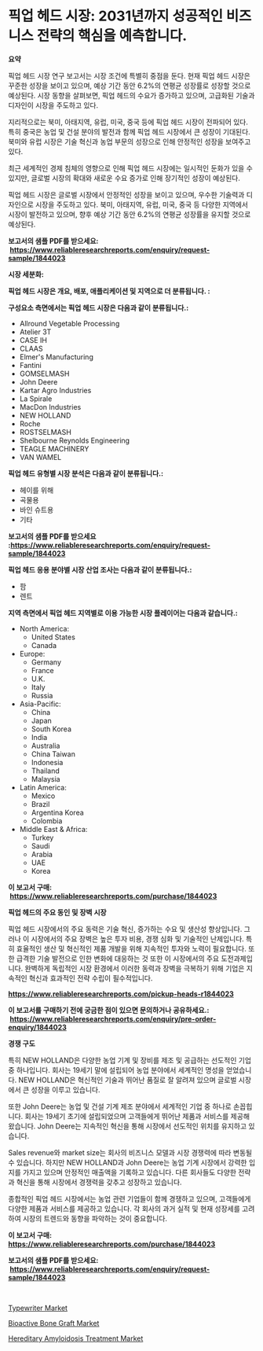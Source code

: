 <p><h1>픽업 헤드 시장: 2031년까지 성공적인 비즈니스 전략의 핵심을 예측합니다.</h1></p><p><strong>요약</strong></p>
<p><p>픽업 헤드 시장 연구 보고서는 시장 조건에 특별히 중점을 둔다. 현재 픽업 헤드 시장은 꾸준한 성장을 보이고 있으며, 예상 기간 동안 6.2%의 연평균 성장률로 성장할 것으로 예상된다. 시장 동향을 살펴보면, 픽업 헤드의 수요가 증가하고 있으며, 고급화된 기술과 디자인이 시장을 주도하고 있다.</p><p>지리적으로는 북미, 아태지역, 유럽, 미국, 중국 등에 픽업 헤드 시장이 전파되어 있다. 특히 중국은 농업 및 건설 분야의 발전과 함께 픽업 헤드 시장에서 큰 성장이 기대된다. 북미와 유럽 시장은 기술 혁신과 농업 부문의 성장으로 인해 안정적인 성장을 보여주고 있다.</p><p>최근 세계적인 경제 침체의 영향으로 인해 픽업 헤드 시장에는 일시적인 둔화가 있을 수 있지만, 글로벌 시장의 확대와 새로운 수요 증가로 인해 장기적인 성장이 예상된다.</p><p>픽업 헤드 시장은 글로벌 시장에서 안정적인 성장을 보이고 있으며, 우수한 기술력과 디자인으로 시장을 주도하고 있다. 북미, 아태지역, 유럽, 미국, 중국 등 다양한 지역에서 시장이 발전하고 있으며, 향후 예상 기간 동안 6.2%의 연평균 성장률을 유지할 것으로 예상된다.</p></p>
<p><strong>보고서의 샘플 PDF를 받으세요: &nbsp;<a href="https://www.reliableresearchreports.com/enquiry/request-sample/1844023">https://www.reliableresearchreports.com/enquiry/request-sample/1844023</a></strong></p>
<p><strong>시장 세분화:</strong></p>
<p><strong> 픽업 헤드 시장은 개요, 배포, 애플리케이션 및 지역으로 더 분류됩니다. :</strong></p>
<p><strong>구성요소 측면에서는 픽업 헤드 시장은 다음과 같이 분류됩니다.:</strong></p>
<p><ul><li>Allround Vegetable Processing</li><li>Atelier 3T</li><li>CASE IH</li><li>CLAAS</li><li>Elmer's Manufacturing</li><li>Fantini</li><li>GOMSELMASH</li><li>John Deere</li><li>Kartar Agro Industries</li><li>La Spirale</li><li>MacDon Industries</li><li>NEW HOLLAND</li><li>Roche</li><li>ROSTSELMASH</li><li>Shelbourne Reynolds Engineering</li><li>TEAGLE MACHINERY</li><li>VAN WAMEL</li></ul></p>
<p><strong> 픽업 헤드 유형별 시장 분석은 다음과 같이 분류됩니다.:</strong></p>
<p><ul><li>헤이를 위해</li><li>곡물용</li><li>바인 슈트용</li><li>기타</li></ul></p>
<p><strong>보고서의 샘플 PDF를 받으세요 :<a href="https://www.reliableresearchreports.com/enquiry/request-sample/1844023">https://www.reliableresearchreports.com/enquiry/request-sample/1844023</a></strong></p>
<p><strong> 픽업 헤드 응용 분야별 시장 산업 조사는 다음과 같이 분류됩니다.:</strong></p>
<p><ul><li>팜</li><li>렌트</li></ul></p>
<p><strong>지역 측면에서 픽업 헤드 지역별로 이용 가능한 시장 플레이어는 다음과 같습니다.:</strong></p>
<p><ul>
    <li>
        North America:
        <ul>
            <li>United States</li>
            <li>Canada</li>
        </ul>
    </li>
    <li>
        Europe:
        <ul>
            <li>Germany</li>
            <li>France</li>
            <li>U.K.</li>
            <li>Italy</li>
            <li>Russia</li>
        </ul>
    </li>
    <li>
        Asia-Pacific:
        <ul>
            <li>China</li>
            <li>Japan</li>
            <li>South Korea</li>
            <li>India</li>
            <li>Australia</li>
            <li>China Taiwan</li>
            <li>Indonesia</li>
            <li>Thailand</li>
            <li>Malaysia</li>
        </ul>
    </li>
    <li>
        Latin America:
        <ul>
            <li>Mexico</li>
            <li>Brazil</li>
            <li>Argentina Korea</li>
            <li>Colombia</li>
        </ul>
    </li>
    <li>
        Middle East & Africa:
        <ul>
            <li>Turkey</li>
            <li>Saudi</li>
            <li>Arabia</li>
            <li>UAE</li>
            <li>Korea</li>
        </ul>
    </li>
    </ul></p>
<p><strong>이 보고서 구매: &nbsp;<a href="https://www.reliableresearchreports.com/purchase/1844023">https://www.reliableresearchreports.com/purchase/1844023</a></strong></p>
<p><strong>픽업 헤드의 주요 동인 및 장벽 시장</strong></p>
<p><p>픽업 헤드 시장에서의 주요 동력은 기술 혁신, 증가하는 수요 및 생산성 향상입니다. 그러나 이 시장에서의 주요 장벽은 높은 투자 비용, 경쟁 심화 및 기술적인 난제입니다. 특히 효율적인 생산 및 혁신적인 제품 개발을 위해 지속적인 투자와 노력이 필요합니다. 또한 급격한 기술 발전으로 인한 변화에 대응하는 것 또한 이 시장에서의 주요 도전과제입니다. 완벽하게 독립적인 시장 환경에서 이러한 동력과 장벽을 극복하기 위해 기업은 지속적인 혁신과 효과적인 전략 수립이 필수적입니다.</p></p>
<p><strong><a href="https://www.reliableresearchreports.com/pickup-heads-r1844023">https://www.reliableresearchreports.com/pickup-heads-r1844023</a></strong></p>
<p><strong>이 보고서를 구매하기 전에 궁금한 점이 있으면 문의하거나 공유하세요.: &nbsp;<a href="https://www.reliableresearchreports.com/enquiry/pre-order-enquiry/1844023">https://www.reliableresearchreports.com/enquiry/pre-order-enquiry/1844023</a></strong></p>
<p><strong>경쟁 구도</strong></p>
<p><p>특히 NEW HOLLAND은 다양한 농업 기계 및 장비를 제조 및 공급하는 선도적인 기업 중 하나입니다. 회사는 19세기 말에 설립되어 농업 분야에서 세계적인 명성을 얻었습니다. NEW HOLLAND은 혁신적인 기술과 뛰어난 품질로 잘 알려져 있으며 글로벌 시장에서 큰 성장을 이루고 있습니다.</p><p>또한 John Deere는 농업 및 건설 기계 제조 분야에서 세계적인 기업 중 하나로 손꼽힙니다. 회사는 19세기 초기에 설립되었으며 고객들에게 뛰어난 제품과 서비스를 제공해왔습니다. John Deere는 지속적인 혁신을 통해 시장에서 선도적인 위치를 유지하고 있습니다.</p><p>Sales revenue와 market size는 회사의 비즈니스 모델과 시장 경쟁력에 따라 변동될 수 있습니다. 하지만 NEW HOLLAND과 John Deere는 농업 기계 시장에서 강력한 입지를 가지고 있으며 안정적인 매출액을 기록하고 있습니다. 다른 회사들도 다양한 전략과 혁신을 통해 시장에서 경쟁력을 갖추고 성장하고 있습니다.</p><p>종합적인 픽업 헤드 시장에서는 농업 관련 기업들이 함께 경쟁하고 있으며, 고객들에게 다양한 제품과 서비스를 제공하고 있습니다. 각 회사의 과거 실적 및 현재 성장세를 고려하여 시장의 트렌드와 동향을 파악하는 것이 중요합니다.</p></p>
<p><strong>이 보고서 구매: &nbsp; <a href="https://www.reliableresearchreports.com/purchase/1844023">https://www.reliableresearchreports.com/purchase/1844023</a></strong></p>
<p><strong>보고서의 샘플 PDF를 받으세요: &nbsp;<a href="https://www.reliableresearchreports.com/enquiry/request-sample/1844023">https://www.reliableresearchreports.com/enquiry/request-sample/1844023</a></strong><strong></strong></p>
<p>&nbsp;</p>
<p><p><a href="https://picayune-night-cbd.notion.site/Typewriter-Market-Analysis-and-Sze-Forecasted-for-period-from-2024-to-2031-28cd94d11a9c4280971226bf8468f188">Typewriter Market</a></p><p><a href="https://github.com/Hazelklievgspy6vdcsmu106w/Market-Research-Report-List-2/blob/main/bioactive-bone-graft-market.md">Bioactive Bone Graft Market</a></p><p><a href="https://github.com/lubmix/Market-Research-Report-List-2/blob/main/hereditary-amyloidosis-treatment-market.md">Hereditary Amyloidosis Treatment Market</a></p></p>